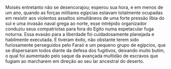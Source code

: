 ﻿Moisés entretanto não se desencorajou; esperou sua hora, e em menos de um ano, quando as forças militares egípcias estavam totalmente ocupadas em resistir aos violentos assaltos simultâneos de uma forte pressão líbia do sul e uma invasão naval grega ao norte, esse intrépido organizador conduziu seus compatriotas para fora do Egito numa espetacular fuga noturna. Essa evasão para a liberdade foi cuidadosamente planejada e habilmente executada. E tiveram êxito, não obstante terem sido furiosamente perseguidos pelo Faraó e um pequeno grupo de egípcios, que se dispersaram todos diante da defesa dos fugitivos, deixando muito butim, o qual foi aumentado pelo saque da avançada multidão de escravos que fugiam ao marcharem em direção ao seu lar ancestral do deserto.